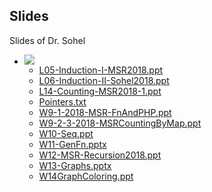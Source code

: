 <h2>Slides</h2>Slides of Dr. Sohel<br />

<ul><li><img src="..%5C..%5CCSE108%5CC%2B%2B%20Inheritance%20Solutions%20Folder%5Cfile%5Cfolder-24.png" />
<ul><li><a href="file%5CL05-Induction-I-MSR2018.ppt">L05-Induction-I-MSR2018.ppt</a></li><li><a href="file%5CL06-Induction-II-Sohel2018.ppt">L06-Induction-II-Sohel2018.ppt</a></li><li><a href="file%5CL14-Counting-MSR2018-1.ppt">L14-Counting-MSR2018-1.ppt</a></li><li><a href="file%5CPointers.txt">Pointers.txt</a></li><li><a href="file%5CW9-1-2018-MSR-FnAndPHP.ppt">W9-1-2018-MSR-FnAndPHP.ppt</a></li><li><a href="file%5CW9-2-3-2018-MSRCountingByMap.ppt">W9-2-3-2018-MSRCountingByMap.ppt</a></li><li><a href="file%5CW10-Seq.ppt">W10-Seq.ppt</a></li><li><a href="file%5CW11-GenFn.pptx">W11-GenFn.pptx</a></li><li><a href="file%5CW12-MSR-Recursion2018.ppt">W12-MSR-Recursion2018.ppt</a></li><li><a href="file%5CW13-Graphs.pptx">W13-Graphs.pptx</a></li><li><a href="file%5CW14GraphColoring.ppt">W14GraphColoring.ppt</a></li></ul></li></ul>


